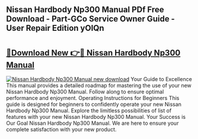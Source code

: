 ## Nissan Hardbody Np300 Manual PDf Free Download - Part-GCo Service Owner Guide - User Repair Edition yOIQn

# <h2><a href="http://bc80251.oget.top/?id=Nissan+Hardbody+Np300+Manual">🔗Download New 👉🔴 Nissan Hardbody Np300 Manual</a></h2>

[![Nissan Hardbody Np300 Manual new download](https://i.imgur.com/5g1atiW.png)](http://bc80251.oget.top/?id=Nissan+Hardbody+Np300+Manual)
Your Guide to Excellence This manual provides a detailed roadmap for mastering the use of your new Nissan Hardbody Np300 Manual. Follow along to ensure optimal performance and enjoyment. Operating Instructions for Beginners This guide is designed for beginners to confidently operate your new Nissan Hardbody Np300 Manual. Explore the limitless possibilities of list of features with your new Nissan Hardbody Np300 Manual. Your Success is Our Goal Nissan Hardbody Np300 Manual. We are here to ensure your complete satisfaction with your new product.
